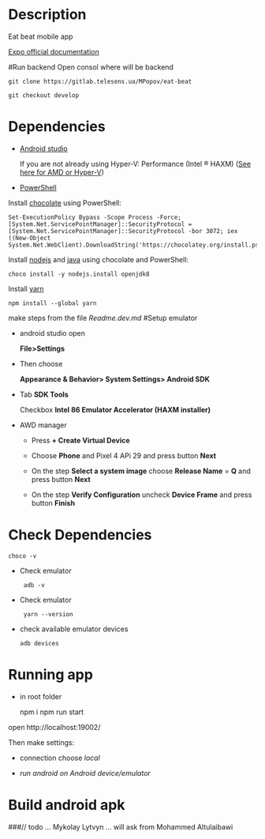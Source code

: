 # Description

Eat beat  mobile app

[Expo official documentation](https://docs.expo.io/)



#Run backend
Open consol where will be backend

    git clone https://gitlab.telesens.ua/MPopov/eat-beat

    git checkout develop

# Dependencies

* [Android studio](https://developer.android.com/studio)

  If you are not already using Hyper-V: Performance (Intel ® HAXM) ([See here for AMD or Hyper-V](https://android-developers.googleblog.com/2018/07/android-emulator-amd-processor-hyper-v.html))
* [PowerShell](https://docs.microsoft.com/ru-ru/powershell/scripting/install/installing-powershell-core-on-windows?view=powershell-7.1)


Install [chocolate](https://chocolatey.org/install) using PowerShell:

    Set-ExecutionPolicy Bypass -Scope Process -Force; [System.Net.ServicePointManager]::SecurityProtocol = [System.Net.ServicePointManager]::SecurityProtocol -bor 3072; iex ((New-Object System.Net.WebClient).DownloadString('https://chocolatey.org/install.ps1'))

Install [nodejs](https://nodejs.org/en/) and [java](https://www.java.com/en/) using chocolate and PowerShell:

    choco install -y nodejs.install openjdk8

Install [yarn](https://classic.yarnpkg.com/en/docs/install/#windows-stable)
```
npm install --global yarn
```



make steps from the  file *Readme.dev.md*
#Setup emulator
*   android studio open

    **File>Settings**
* Then choose

  **Appearance & Behavior> System Settings> Android SDK**
* Tab **SDK Tools**

  Checkbox **Intel 86 Emulator Accelerator (HAXM installer)**

* AWD manager

    *   Press **+ Create Virtual Device**

    *   Choose **Phone** and Pixel 4 APi 29 and press button **Next**
  
    *   On the step **Select a system image** choose **Release Name** = **Q** and press button **Next**

    *   On the step **Verify Configuration** uncheck **Device Frame** and press button **Finish**

# Check Dependencies
  ```
  choco -v
  ```

* Check emulator

  ```
   adb -v
  ```
* Check emulator

  ```
   yarn --version
  ```

* check available emulator devices

  ```
  adb devices
  ```


# Running app
* in root folder
    
    
    npm i 
    npm run  start

open 
http://localhost:19002/

Then make settings: 
* connection choose *local*

* *run android on Android device/emulator*

# Build android apk

###// todo ... Mykolay Lytvyn ... will ask from Mohammed Altulaibawi

